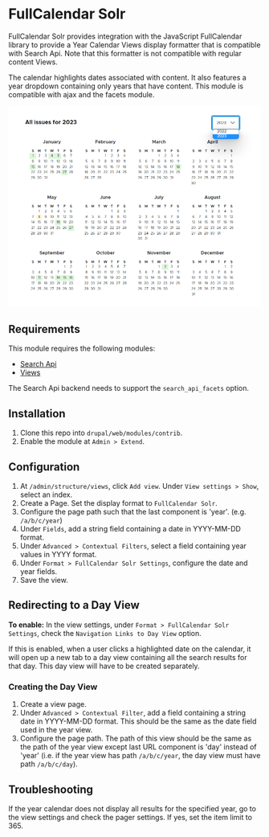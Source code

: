 # FullCalendar Solr

FullCalendar Solr provides integration with the JavaScript FullCalendar library to provide a Year Calendar Views display formatter that is compatible with Search Api. Note that this formatter is not compatible with regular content Views.

The calendar highlights dates associated with content. It also features a year dropdown containing only years that have content. This module is compatible with ajax and the facets module.

![image](docs/year-calendar.png)


## Requirements

This module requires the following modules:

- [Search Api](https://www.drupal.org/project/search_api)
- [Views](https://www.drupal.org/project/views)

The Search Api backend needs to support the `search_api_facets` option.


## Installation

1. Clone this repo into `drupal/web/modules/contrib`.
1. Enable the module at `Admin > Extend`.


## Configuration

1. At `/admin/structure/views`, click `Add view`. Under `View settings > Show`, select an index.
1. Create a Page. Set the display format to `FullCalendar Solr`.
1. Configure the page path such that the last component is 'year'. (e.g. `/a/b/c/year`)
1. Under `Fields`, add a string field containing a date in YYYY-MM-DD format.
1. Under `Advanced > Contextual Filters`, select a field containing year values in YYYY format.
1. Under `Format > FullCalendar Solr Settings`, configure the date and year fields.
1. Save the view.


## Redirecting to a Day View

**To enable:** In the view settings, under `Format > FullCalendar Solr Settings`, check the `Navigation Links to Day View` option. 

If this is enabled, when a user clicks a highlighted date on the calendar, it will open up a new tab to a day view containing all the search results for that day. This day view will have to be created separately.

### Creating the Day View

1. Create a view page.
1. Under `Advanced > Contextual Filter`, add a field containing a string date in YYYY-MM-DD format. This should be the same as the date field used in the year view.
1. Configure the page path. The path of this view should be the same as the path of the year view except last URL component is 'day' instead of 'year' (i.e. if the year view has path `/a/b/c/year`, the day view must have path `/a/b/c/day`).


## Troubleshooting

If the year calendar does not display all results for the specified year, go to the view settings and check the pager settings. If yes, set the item limit to 365.
